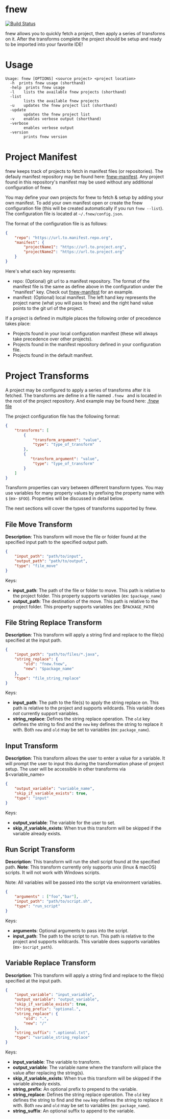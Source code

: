 # fnew
[![Build Status](https://travis-ci.com/ncipollo/fnew.svg?branch=master)](https://travis-ci.com/ncipollo/fnew)

fnew allows you to quickly fetch a project, then apply a series of transforms on it. After the transforms complete the project should be setup and ready to be imported into your favorite IDE!

# Usage
```
Usage: fnew [OPTIONS] <source project> <project location>
  -h  prints fnew usage (shorthand)
  -help  prints fnew usage
  -l	lists the available fnew projects (shorthand)
  -list
    	lists the available fnew projects
  -u	updates the fnew project list (shorthand)
  -update
    	updates the fnew project list
  -v	enables verbose output (shorthand)
  -verbose
    	enables verbose output
  -version
    	prints fnew version
```

# Project Manifest
fnew keeps track of projects to fetch in manifest files (or repositories). The defauly manifest repository may be found here: 
[fnew-manifest](https://github.com/file-new/fnew-manifest). Any project found in this repository's manifest may be used without any additional configuration of fnew.

You may define your own projects for fnew to fetch & setup by adding your own manifest. To add your own manifest open or create the fnew configuration file (this will be created automatically if you run `fnew --list`). The configuration file is located at `~/.fnew/config.json`.

The format of the configuration file is as follows:
```json
{
    "repo": "https://url.to.manifest.repo.org",
    "manifest": {
        "projectName1": "https://url.to.project.org",
        "projectName2": "https://url.to.project.org"
    }
}
```
Here's what each key represents:
* repo: (Optional) git url to a manifest repository. The format of the manifest file is the same as define above in the configuration under the "manifest" key. Check out [fnew-manifest](https://github.com/file-new/fnew-manifest) for an example.
* manifest: (Optional) local manifest. The left hand key represents the project name (what you will pass to fnew) and the right hand value points to the git url of the project.

If a project is defined in multiple places the following order of precedence takes place:
* Projects found in your local configuration manifest (these will always take precedence over other projects).
* Projects found in the manifest repository defined in your configuration file.
* Projects found in the default manifest.

# Project Transforms
A project may be configured to apply a series of transforms after it is fetched. The transforms are define in a file named `.fnew ` and is located in the root of the project repository. And example may be found here: [.fnew file](https://github.com/file-new/fnew-test-project/blob/master/.fnew)

The project configuration file has the following format:
```json
{
    "transforms": [
        {
            "transform_argument": "value",
            "type": "type_of_transform"
        },
        {
           "transform_argument": "value",
            "type": "type_of_transform"
        }
    ]
}
```

Transform properties can vary between different transform types. You may use variables for many property values by prefixing the property name with `$` (ex- `$FOO`). Properties will be discussed in detail below.

The next sections will cover the types of transforms supported by fnew.

## File Move Transform
**Description**: This transform will move the file or folder found at the specified input path to the specified output path.

```json
{
    "input_path": "path/to/input",
    "output_path": "path/to/output",
    "type": "file_move"
}
```
Keys:
* **input_path**: The path of the file or folder to move. This path is relative to the project folder. This property supports variables (ex: `$package_name`)
* **output_path**: The destination of the move. This path is relative to the project folder. This property supports variables (ex: $`PACKAGE_PATH`)

## File String Replace Transform
**Description**: This transform will apply a string find and replace to the file(s) specified at the input path. 

```json
{
    "input_path": "path/to/files/*.java",
    "string_replace": {
        "old": "fnew.fnew",
        "new": "$package_name"
    },
    "type": "file_string_replace"
}
```
Keys:
* **input_path**: The path to the file(s) to apply the string replace on. This path is relative to the project and supports wildcards. This variable does *not* currently support variables.
* **string_replace**: Defines the string replace operation. The `old` key defines the string to find and the `new` key defines the string to replace it with. Both `new` and `old` may be set to variables (ex: `package_name`).

## Input Transform
**Description**: This transform allows the user to enter a value for a variable. It will prompt the user to input this during the transformation phase of project setup. The user will be accessible in other transforms via $<variable_name>

```json
{
    "output_variable": "variable_name",
    "skip_if_variable_exists": true,
    "type": "input"
}
```
Keys:
* **output_variable**: The variable for the user to set.
* **skip_if_variable_exists**: When true this transform will be skipped if the variable already exists.

## Run Script Transform
**Description**: This transform will run the shell script found at the specified path. **Note**: This transform currently only supports unix (linux & macOS) scripts. It will not work with Windows scripts.

Note: All variables will be passed into the script via environment variables.

```json
{
    "arguments" : ["foo","bar"],
    "input_path": "path/to/script.sh",
    "type": "run_script"
}
```
Keys:
* **arguments**: Optional arguments to pass into the script.
* **input_path**: The path to the script to run. This path is relative to the project and supports wildcards. This variable does supports variables (ex- `$script_path`).

## Variable Replace Transform
**Description**: This transform will apply a string find and replace to the file(s) specified at the input path. 

```json
{
    "input_variable": "input_variable",
    "output_variable": "output_variable",
    "skip_if_variable_exists": true,
    "string_prefix": "optional.",
    "string_replace": {
        "old": ".",
        "new": "/"
    },
    "string_suffix": ".optional.txt",
    "type": "variable_string_replace"
}
```
Keys:
* **input_variable**: The variable to transform.
* **output_variable**: The variable name where the transform will place the value after replacing the string(s).
* **skip_if_variable_exists**: When true this transform will be skipped if the variable already exists.
* **string_prefix**: An optional prefix to prepend to the variable.
* **string_replace**: Defines the string replace operation. The `old` key defines the string to find and the `new` key defines the string to replace it with. Both `new` and `old` may be set to variables (ex: `package_name`).
* **string_suffix**: An optional suffix to append to the variable.
